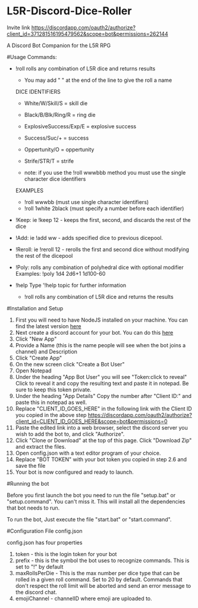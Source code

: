 # L5R-Discord-Dice-Roller

Invite link https://discordapp.com/oauth2/authorize?client_id=371281516195479562&scope=bot&permissions=262144

A Discord Bot Companion for the L5R RPG

#Usage
Commands:
- !roll   rolls any combination of L5R dice and returns results
  - You may add " " at the end of the line to give the roll a name

  DICE IDENTIFIERS
   - White/W/Skill/S = skill die
   -  Black/B/Blk/Ring/R = ring die
   -  ExplosiveSuccess/Exp/E = explosive success
   -  Success/Suc/+ = success
   -  Oppertunity/O = oppertunity
   -  Strife/STR/T = strife

    - note: if you use the !roll wwwbbb method you must use the single character dice identifiers

  EXAMPLES
   - !roll wwwbb (must use single character identifiers)
   - !roll 1white 2black (must specify a number before each identifier)

- !Keep: ie !keep 12 - keeps the first, second, and discards the rest of the dice
- !Add: ie !add ww - adds specified dice to previous dicepool.
- !Reroll: ie !reroll 12 - rerolls the first and second dice without modifying the rest of the dicepool

- !Poly: rolls any combination of polyhedral dice with optional modifier
Examples:
  !poly 1d4 2d6+1 1d100-60

- !help          Type '!help topic for further information
  - !roll        rolls any combination of L5R dice and returns the results

#Installation and Setup

1. First you will need to have NodeJS installed on your machine. You can find the latest version [here](https://nodejs.org/en/)
2. Next create a discord account for your bot. You can do this [here](https://discordapp.com/developers/applications/me)
  1. Click "New App"
  2. Provide a Name (this is the name people will see when the bot joins a channel) and Description
  3. Click "Create App"
  4. On the new screen click "Create a Bot User"
  5. Open Notepad
  6. Under the heading "App Bot User" you will see "Token:click to reveal" Click to reveal it and copy the resulting text and paste it in notepad. Be sure to keep this token private.
  7. Under the heading "App Details" Copy the number after "Client ID:" and paste this in notepad as well.
  8. Replace "CLIENT_ID_GOES_HERE" in the following link with the Client ID you copied in the above step https://discordapp.com/oauth2/authorize?client_id=CLIENT_ID_GOES_HERE&scope=bot&permissions=0
  9. Paste the edited link into a web browser, select the discord server you wish to add the bot to, and click "Authorize".
3. Click "Clone or Download" at the top of this page. Click "Download Zip" and extract the files.
4. Open config.json with a text editor program of your choice.
5. Replace "BOT TOKEN" with your bot token you copied in step 2.6 and save the file
6. Your bot is now configured and ready to launch.

#Running the bot

Before you first launch the bot you need to run the file "setup.bat" or "setup.command". You can't miss it. This will install all the dependencies that bot needs to run.

To run the bot, Just execute the file "start.bat" or "start.command".

#Configuration File config.json

  config.json has four properties

  1. token
    - this is the login token for your bot
  2. prefix
    - this is the symbol the bot uses to recognize commands. This is set to "!" by default
  3. maxRollsPerDie
    - This is the max number per dice type that can be rolled in a given roll command. Set to 20 by default. Commands that don't respect the roll limit will be aborted and send an error message to the discord chat.
  4. emojiChannel
    - channelID where emoji are uploaded to.
